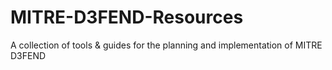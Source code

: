# MITRE-D3FEND-Resources
A collection of tools &amp; guides for the planning and implementation of MITRE D3FEND
